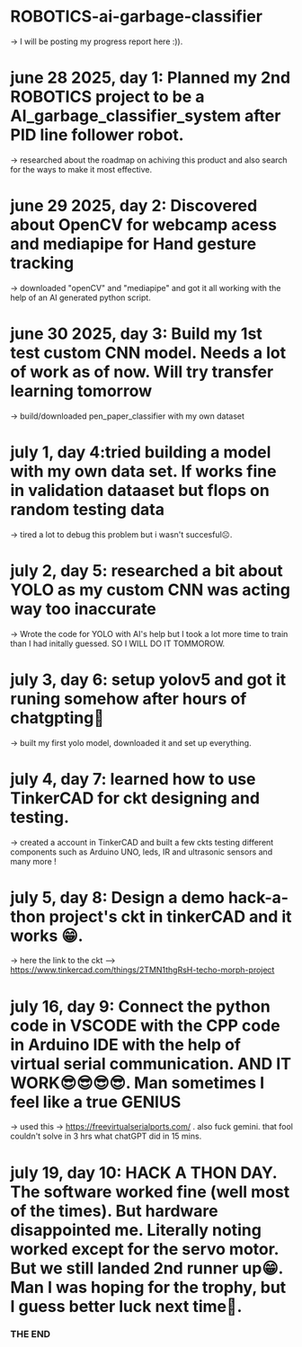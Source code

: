 # ROBOTICS-ai-garbage-classifier

-> I will be posting my progress report here :)).

# june 28 2025, day 1: Planned my 2nd ROBOTICS project to be a AI_garbage_classifier_system after PID line follower robot.
-> researched about the roadmap on achiving this product and also search for the ways to make it most effective.

# june 29 2025, day 2: Discovered about OpenCV for webcamp acess and mediapipe for Hand gesture tracking
-> downloaded "openCV" and "mediapipe" and got it all working with the help of an AI generated python script.

# june 30 2025, day 3: Build my 1st test custom CNN model. Needs a lot of work as of now. Will try transfer learning tomorrow
-> build/downloaded pen_paper_classifier with my own dataset

# july 1, day 4:tried building a model with my own data set. If works fine in validation dataaset but flops on random testing data
-> tired a lot to debug this problem but i wasn't succesful☹.

# july 2, day 5: researched a bit about YOLO as my custom CNN was acting way too inaccurate
-> Wrote the code for YOLO with AI's help but I took a lot more time to train than I had initally guessed. SO I WILL DO IT TOMMOROW.

# july 3, day 6: setup yolov5 and got it runing somehow after hours of chatgpting🥱
-> built my first yolo model, downloaded it and set up everything.

# july 4, day 7: learned how to use TinkerCAD for ckt designing and testing.
-> created a account in TinkerCAD and built a few ckts testing different components such as Arduino UNO, leds, IR and ultrasonic sensors and many more !

# july 5, day 8: Design a demo hack-a-thon project's ckt in tinkerCAD and it works 😁.
-> here the link to the ckt --> https://www.tinkercad.com/things/2TMN1thgRsH-techo-morph-project

# july 16, day 9: Connect the python code in VSCODE with the CPP code in Arduino IDE with the help of virtual serial communication. AND IT WORK😎😎😎😎. Man sometimes I feel like a true GENIUS
-> used this -> https://freevirtualserialports.com/ . also fuck gemini. that fool couldn't solve in 3 hrs what chatGPT did in 15 mins.

# july 19, day 10: HACK A THON DAY. The software worked fine (well most of the times). But hardware disappointed me. Literally noting worked except for the servo motor. But we still landed 2nd runner up😁. Man I was hoping for the trophy, but I guess better luck next time🥱.

### THE END  ###
